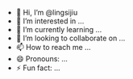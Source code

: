 - 👋 Hi, I’m @lingsijiu
- 👀 I’m interested in ...
- 🌱 I’m currently learning ...
- 💞️ I’m looking to collaborate on ...
- 📫 How to reach me ...
- 😄 Pronouns: ...
- ⚡ Fun fact: ...

<!---
lingsijiu/lingsijiu is a ✨ special ✨ repository because its `README.md` (this file) appears on your GitHub profile.
You can click the Preview link to take a look at your changes.
--->
